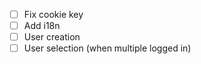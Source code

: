 - [ ] Fix cookie key
- [ ] Add i18n
- [ ] User creation
- [ ] User selection (when multiple logged in)